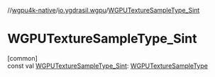 //[wgpu4k-native](../../index.md)/[io.ygdrasil.wgpu](index.md)/[WGPUTextureSampleType_Sint](-w-g-p-u-texture-sample-type_-sint.md)

# WGPUTextureSampleType_Sint

[common]\
const val [WGPUTextureSampleType_Sint](-w-g-p-u-texture-sample-type_-sint.md): [WGPUTextureSampleType](-w-g-p-u-texture-sample-type/index.md)